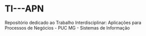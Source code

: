 # TI---APN
Repositório dedicado ao Trabalho Interdisciplinar: Aplicações para Processos de Negócios - PUC MG - Sistemas de Informação
